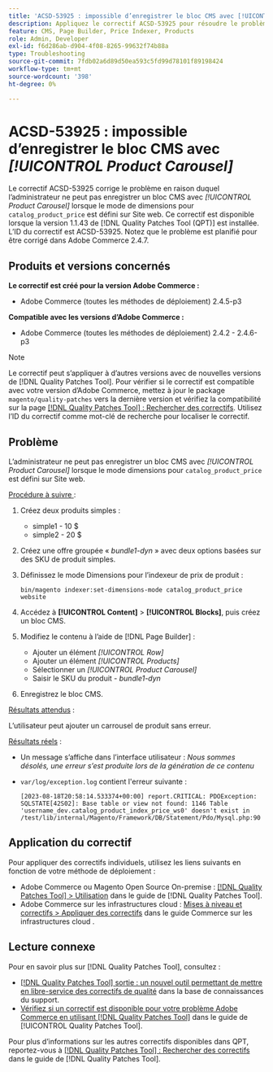 ```yaml
---
title: 'ACSD-53925 : impossible d’enregistrer le bloc CMS avec [!UICONTROL Product Carousel]'
description: Appliquez le correctif ACSD-53925 pour résoudre le problème d’Adobe Commerce en raison duquel l’administrateur ne peut pas enregistrer un bloc CMS avec le carrousel de produit lorsque le mode de dimensions pour « catalog_product_price » est défini sur site web.
feature: CMS, Page Builder, Price Indexer, Products
role: Admin, Developer
exl-id: f6d286ab-d904-4f08-8265-99632f74b88a
type: Troubleshooting
source-git-commit: 7fdb02a6d89d50ea593c5fd99d78101f89198424
workflow-type: tm+mt
source-wordcount: '398'
ht-degree: 0%

---
```


# ACSD-53925 : impossible d’enregistrer le bloc CMS avec *[!UICONTROL Product Carousel]*

Le correctif ACSD-53925 corrige le problème en raison duquel l’administrateur ne peut pas enregistrer un bloc CMS avec *[!UICONTROL Product Carousel]* lorsque le mode de dimensions pour `catalog_product_price` est défini sur Site web. Ce correctif est disponible lorsque la version 1.1.43 de [!DNL Quality Patches Tool (QPT)] est installée. L’ID du correctif est ACSD-53925. Notez que le problème est planifié pour être corrigé dans Adobe Commerce 2.4.7.

## Produits et versions concernés

**Le correctif est créé pour la version Adobe Commerce :**

* Adobe Commerce (toutes les méthodes de déploiement) 2.4.5-p3

**Compatible avec les versions d’Adobe Commerce :**

* Adobe Commerce (toutes les méthodes de déploiement) 2.4.2 - 2.4.6-p3

>[!NOTE]
>
>Le correctif peut s’appliquer à d’autres versions avec de nouvelles versions de [!DNL Quality Patches Tool]. Pour vérifier si le correctif est compatible avec votre version d’Adobe Commerce, mettez à jour le package `magento/quality-patches` vers la dernière version et vérifiez la compatibilité sur la page [[!DNL Quality Patches Tool] : Rechercher des correctifs](https://experienceleague.adobe.com/tools/commerce-quality-patches/index.html?lang=fr). Utilisez l’ID du correctif comme mot-clé de recherche pour localiser le correctif.

## Problème

L’administrateur ne peut pas enregistrer un bloc CMS avec *[!UICONTROL Product Carousel]* lorsque le mode dimensions pour `catalog_product_price` est défini sur Site web.

<u>Procédure à suivre </u> :

1. Créez deux produits simples :
   * simple1 - 10 $
   * simple2 - 20 $
1. Créez une offre groupée « *bundle1-dyn* » avec deux options basées sur des SKU de produit simples.
1. Définissez le mode Dimensions pour l’indexeur de prix de produit :

   `bin/magento indexer:set-dimensions-mode catalog_product_price website`

1. Accédez à **[!UICONTROL Content]** > **[!UICONTROL Blocks]**, puis créez un bloc CMS.
1. Modifiez le contenu à l’aide de [!DNL Page Builder] :
   * Ajouter un élément *[!UICONTROL Row]*
   * Ajouter un élément *[!UICONTROL Products]*
   * Sélectionner un *[!UICONTROL Product Carousel]*
   * Saisir le SKU du produit - *bundle1-dyn*
1. Enregistrez le bloc CMS.

<u>Résultats attendus</u> :

L’utilisateur peut ajouter un carrousel de produit sans erreur.

<u>Résultats réels</u> :

* Un message s’affiche dans l’interface utilisateur : *Nous sommes désolés, une erreur s’est produite lors de la génération de ce contenu*
* `var/log/exception.log` contient l&#39;erreur suivante :

  ```
  [2023-08-18T20:58:14.533374+00:00] report.CRITICAL: PDOException: SQLSTATE[42S02]: Base table or view not found: 1146 Table 'username_dev.catalog_product_index_price_ws0' doesn't exist in /test/lib/internal/Magento/Framework/DB/Statement/Pdo/Mysql.php:90
  ```

## Application du correctif

Pour appliquer des correctifs individuels, utilisez les liens suivants en fonction de votre méthode de déploiement :

* Adobe Commerce ou Magento Open Source On-premise : [[!DNL Quality Patches Tool] > Utilisation](/help/tools/quality-patches-tool/usage.md) dans le guide de [!DNL Quality Patches Tool].
* Adobe Commerce sur les infrastructures cloud : [Mises à niveau et correctifs > Appliquer des correctifs](https://experienceleague.adobe.com/docs/commerce-cloud-service/user-guide/develop/upgrade/apply-patches.html?lang=fr) dans le guide Commerce sur les infrastructures cloud .

## Lecture connexe

Pour en savoir plus sur [!DNL Quality Patches Tool], consultez :

* [[!DNL Quality Patches Tool] sortie : un nouvel outil permettant de mettre en libre-service des correctifs de qualité](https://experienceleague.adobe.com/fr/docs/commerce-operations/tools/quality-patches-tool/quality-patches-tool-to-self-serve-quality-patches) dans la base de connaissances du support.
* [Vérifiez si un correctif est disponible pour votre problème Adobe Commerce en utilisant [!DNL Quality Patches Tool]](/help/tools/quality-patches-tool/patches-available-in-qpt/check-patch-for-magento-issue-with-magento-quality-patches.md) dans le guide de [!UICONTROL Quality Patches Tool].


Pour plus d’informations sur les autres correctifs disponibles dans QPT, reportez-vous à [[!DNL Quality Patches Tool] : Rechercher des correctifs](https://experienceleague.adobe.com/tools/commerce-quality-patches/index.html?lang=fr) dans le guide de [!DNL Quality Patches Tool].
